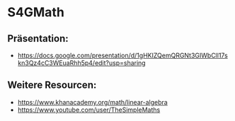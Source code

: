 # S4GMath

## Präsentation:
- https://docs.google.com/presentation/d/1gHKIZQemQRGNt3GIWbCll17skn3Qz4cC3WEuaRhh5p4/edit?usp=sharing

## Weitere Resourcen:
- https://www.khanacademy.org/math/linear-algebra
- https://www.youtube.com/user/TheSimpleMaths
